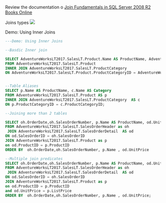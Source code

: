 Review the documentation o [Join Fundamentals in SQL Server 2008 R2 Books Online](https://docs.microsoft.com/en-us/previous-versions/sql/sql-server-2008-r2/ms191517(v=sql.105)?redirectedfrom=MSDN)

Joins types
![](https://i.pinimg.com/originals/fa/72/5e/fa725ea8b5cc6ac8f77ee8c399d70303.png)


Demo: Using Inner Joins
```sql
---Demo: Using Inner Joins

--Basdic Inner join 

SELECT AdventureWorksLT2017.SalesLT.Product.Name AS ProductName, AdventureWorksLT2017.SalesLT.ProductCategory.Name AS Category
FROM AdventureWorksLT2017.SalesLT.Product 
INNER JOIN AdventureWorksLT2017.SalesLT.ProductCategory 
ON AdventureWorksLT2017.SalesLT.Product.ProductCategoryID = AdventureWorksLT2017.SalesLT.ProductCategory.ProductCategoryID;


--Table Aliases
SELECT p.Name AS ProductName, c.Name AS Category
FROM AdventureWorksLT2017.SalesLT.Product AS p 
INNER JOIN AdventureWorksLT2017.SalesLT.ProductCategory  AS c
ON p.ProductCategoryID = c.ProductCategoryID;

--Joining more than 2 tables

SELECT oh.OrderDate,oh.SalesOrderNumber, p.Name AS ProductName, od.UnitPrice
FROM AdventureWorksLT2017.SalesLT.SalesOrderHeader as oh 
 JOIN AdventureWorksLT2017.SalesLT.SalesOrderDetail  AS od
ON od.SalesOrderID = oh.SalesOrderID
JOIN AdventureWorksLT2017.SalesLT.Product as p
on od.ProductID = p.ProductID
ORDER BY  oh.OrderDate,oh.SalesOrderNumber, p.Name , od.UnitPrice

--Multiple join predicates
SELECT oh.OrderDate,oh.SalesOrderNumber, p.Name AS ProductName, od.UnitPrice
FROM AdventureWorksLT2017.SalesLT.SalesOrderHeader as oh 
 JOIN AdventureWorksLT2017.SalesLT.SalesOrderDetail  AS od
ON od.SalesOrderID = oh.SalesOrderID
JOIN AdventureWorksLT2017.SalesLT.Product as p
on od.ProductID = p.ProductID
and od.UnitPrice = p.ListPrice
ORDER BY  oh.OrderDate,oh.SalesOrderNumber, p.Name , od.UnitPrice;
```
